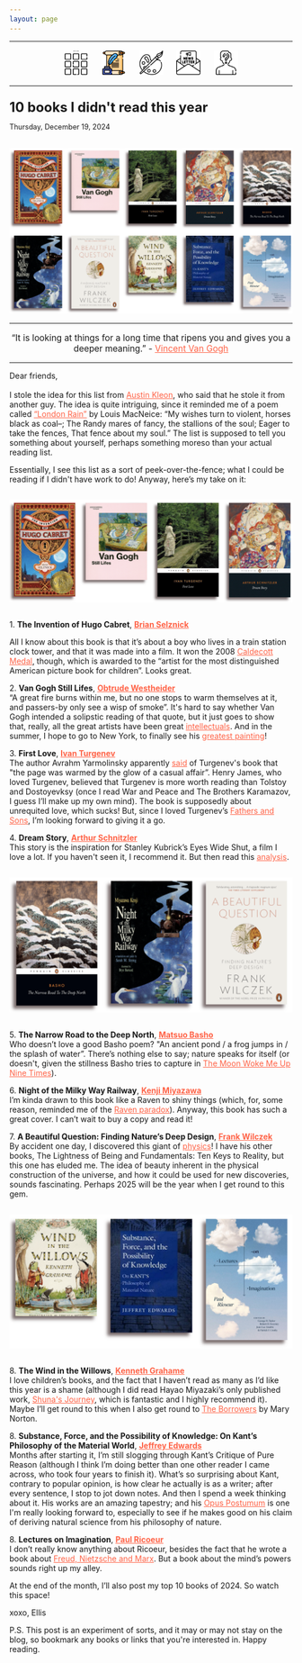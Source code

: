 ```yaml
---
layout: page
---
```

<center>
<hr width="100%" size="3">
<div class="container">
        <a href="https://ellisjalia.com"><img src="/assets/icons/menu-bw.png" style="width:43px;height:43px;justify-content:center;display:inline-block;border:1px;margin: 0px 8px;padding:2px;"/></a>
        <a href="https://ellisjalia.com/essays"><img src="/assets/icons/quill.png" style="width:43px;height:43px;justify-content:center;display:inline-block;border:1px;margin: 0px 8px;padding:2px;"/></a>
        <a href="https://ellisjalia.com/art"><img src="/assets/icons/paint-palette-bw.png" style="width:43px;height:43px;justify-content:center;display:inline-block;border:1px;margin: 0px 8px;padding:2px;"/></a>
        <a href="https://ellisjalia.com/newsletter"><img src="/assets/icons/newsletter-bw.png" style="width:443px2px;height:43px;justify-content:center;display:inline-block;border:1px;margin: 0px 8px;padding:2px;"/></a>
        <a href="https://ellisjalia.com/about"><img src="/assets/icons/unknown-bw.png" style="width:43px;height:43px;justify-content:center;display:inline-block;border:1px;margin: 0px 8px;padding:2px;"/></a>
 </div>
  <hr width="100%" size="3">
  </center>

<p style="font-size:1.7em; margin-bottom:0"><strong>10 books I didn't read this year</strong></p>
<p style="font-size:0.9em;">Thursday, December 19, 2024</p>
<br>
<img src="/assets/images/10-books-header.png">
<br>
<hr>
<center><p style="font-size:1.1em">“It is looking at things for a long time that ripens you and gives you a deeper meaning.” - <a href="https://vangoghletters.org/vg/" style="color:tomato">Vincent Van Gogh</a></p></center>
<hr>
Dear friends, <br>
<br>I stole the idea for this list from <a href="https://austinkleon.com" style="color:tomato" target=”_blank>Austin Kleon</a>, who said that he stole it from another guy. The idea is quite intriguing, since it reminded me of a poem called <a href="https://docs.google.com/document/d/1uEUXvwuX_DyqFS0K4MeykW40VGQCGa8Rt1T5RlA-rHY/edit?usp=sharing" style="color:tomato" target=”_blank>“London Rain”</a> by Louis MacNeice: “My wishes turn to violent, horses black as coal–; The Randy mares of fancy, the stallions of the soul; Eager to take the fences, That fence about my soul.” The list is supposed to tell you something about yourself, perhaps something moreso than your actual reading list.</p>

<p>Essentially, I see this list as a sort of peek-over-the-fence; what I could be reading if I didn't have work to do! Anyway, here’s my take on it:</p>

<img src="/assets/images/10-books-1.png" style="margin-bottom:1em; margin-top:1em;">

<p style="margin-bottom:0;">1. <b>The Invention of Hugo Cabret</b>, <a href="https://www.goodreads.com/book/show/9673436-the-invention-of-hugo-cabret" style="color:tomato" target=”_blank><b>Brian Selznick</b></a></p>
<p style="font-size:1.0em">All I know about this book is that it’s about a boy who lives in a train station clock tower, and that it was made into a film. It won the 2008 <a href="https://abqlibrary.org/caldecott/all" style="color:tomato" target=”_blank>Caldecott Medal</a>, though, which is awarded to the “artist for the most distinguished American picture book for children”. Looks great.</p>

<p style="margin-bottom:0;">2. <b>Van Gogh Still Lifes</b>, <a href="https://www.goodreads.com/book/show/9673436-the-invention-of-hugo-cabret" style="color:tomato" target=”_blank><b>Obtrude Westheider</b></a></p>
“A great fire burns within me, but no one stops to warm themselves at it, and passers-by only see a wisp of smoke”. It's hard to say whether Van Gogh intended a solipstic reading of that quote, but it just goes to show that, really, all the great artists have been great <a href="https://www.goodreads.com/book/show/51921466-through-vincent-s-eyes" style="color:tomato" target=”_blank>intellectuals</a>. And in the summer, I hope to go to New York, to finally see his <a href="https://www.vangoghmuseum.nl/en/art-and-stories/stories/all-stories/where-is-the-starry-night" style="color:tomato" target=”_blank>greatest painting</a>!</p>

<p style="margin-bottom:0;">3. <b>First Love</b>, <a href="https://www.goodreads.com/book/show/9673436-the-invention-of-hugo-cabret" style="color:tomato" target=”_blank><b>Ivan Turgenev</b></a></p>
The author Avrahm Yarmolinsky apparently <a href="https://www.nytimes.com/2020/03/11/theater/about-love-review-culture-project.html" style="color:tomato" target=”_blank>said</a> of Turgenev's book that "the page was warmed by the glow of a casual affair”. Henry James, who loved Turgenev, believed that Turgenev is more worth reading than Tolstoy and Dostoyevksy (once I read War and Peace and The Brothers Karamazov, I guess I’ll make up my own mind). The book is supposedly about unrequited love, which sucks! But, since I loved Turgenev’s <a href="https://www.goodreads.com/book/show/19117.Fathers_and_Sons" style="color:tomato" target=”_blank>Fathers and Sons</a>, I’m looking forward to giving it a go.</p>

<p style="margin-bottom:0;">4. <b>Dream Story</b>, <a href="https://www.goodreads.com/book/show/9673436-the-invention-of-hugo-cabret" style="color:tomato" target=”_blank><b>Arthur Schnitzler</b></a></p>
This story is the inspiration for Stanley Kubrick’s Eyes Wide Shut, a film I love a lot. If you haven't seen it, I recommend it. But then read this <a href="https://web.archive.org/web/20140902030345/http://www.clas.ufl.edu/ipsa/2003/Greenwich%20conference.html" style="color:tomato" target=”_blank>analysis</a>.</p>

<img src="/assets/images/10-books-2.png" style="margin-bottom:1em; margin-top:1em;">

<p style="margin-bottom:0;">5. <b>The Narrow Road to the Deep North</b>, <a href="https://www.goodreads.com/book/show/9673436-the-invention-of-hugo-cabret" style="color:tomato" target=”_blank><b>Matsuo Basho</b></a></p>
Who doesn’t love a good Basho poem? "An ancient pond / a frog jumps in / the splash of water”. There’s nothing else to say; nature speaks for itself (or doesn't, given the stillness Basho tries to capture in <a href="https://www.penguinrandomhouse.com/books/221867/moon-woke-me-up-nine-times-by-matsuo-basho-translated-by-david-young/" style="color:tomato" target=”_blank>The Moon Woke Me Up Nine Times</a>).</p>

<p style="margin-bottom:0;">6. <b>Night of the Milky Way Railway</b>, <a href="https://www.goodreads.com/book/show/9673436-the-invention-of-hugo-cabret" style="color:tomato" target=”_blank><b>Kenji Miyazawa</b></a></p>
I’m kinda drawn to this book like a Raven to shiny things (which, for, some reason, reminded me of the <a href="https://en.wikipedia.org/wiki/Raven_paradox" style="color:tomato" target=”_blank>Raven paradox</a>). Anyway, this book has such a great cover. I can’t wait to buy a copy and read it!</p>

<p style="margin-bottom:0;">7. <b>A Beautiful Question: Finding Nature’s Deep Design</b>, <a href="https://www.goodreads.com/book/show/9673436-the-invention-of-hugo-cabret" style="color:tomato" target=”_blank><b>Frank Wilczek</b></a></p>
By accident one day, I discovered this giant of <a href="https://www.nobelprize.org/prizes/physics/2004/wilczek/facts/" style="color:tomato" target=”_blank>physics</a>! I have his other books, The Lightness of Being and Fundamentals: Ten Keys to Reality, but this one has eluded me. The idea of beauty inherent in the physical construction of the universe, and how it could be used for new discoveries, sounds fascinating. Perhaps 2025 will be the year when I get round to this gem.</p>

<img src="/assets/images/10-books-3.png" style="margin-bottom:1em; margin-top:1em;">

<p style="margin-bottom:0;">8. <b>The Wind in the Willows</b>, <a href="https://www.goodreads.com/book/show/9673436-the-invention-of-hugo-cabret" style="color:tomato" target=”_blank><b>Kenneth Grahame</b></a></p>
I love children’s books, and the fact that I haven’t read as many as I’d like this year is a shame (although I did read Hayao Miyazaki’s only published work, <a href="https://www.goodreads.com/book/show/60384799-shuna-s-journey" style="color:tomato" target=”_blank>Shuna's Journey</a>, which is fantastic and I highly recommend it). Maybe I’ll get round to this when I also get round to <a href="https://www.goodreads.com/book/show/348573.The_Borrowers" style="color:tomato" target=”_blank>The Borrowers</a> by Mary Norton.</p>

<p style="margin-bottom:0;">8. <b>Substance, Force, and the Possibility of Knowledge: On Kant’s Philosophy of the Material World</b>, <a href="https://www.goodreads.com/book/show/9673436-the-invention-of-hugo-cabret" style="color:tomato" target=”_blank><b>Jeffrey Edwards</b></a></p>
Months after starting it, I’m still slogging through Kant’s Critique of Pure Reason (although I think I’m doing better than one other reader I came across, who took four years to finish it). What’s so surprising about Kant, contrary to popular opinion, is how clear he actually is as a writer; after every sentence, I stop to jot down notes. And then I spend a week thinking about it. His works are an amazing tapestry; and his <a href="https://www.goodreads.com/book/show/9673436-the-invention-of-hugo-cabret" style="color:tomato" target=”_blank>Opus Postumum</a> is one I'm really looking forward to, especially to see if he makes good on his claim of deriving natural science from his philosophy of nature.</p>

<p style="margin-bottom:0;">8. <b>Lectures on Imagination</b>, <a href="https://www.goodreads.com/book/show/9673436-the-invention-of-hugo-cabret" style="color:tomato" target=”_blank><b>Paul Ricoeur</b></a></p>
I don’t really know anything about Ricoeur, besides the fact that he wrote a book about <a href="https://www.goodreads.com/en/book/show/257134.Freud_and_Philosophy" style="color:tomato" target=”_blank>Freud, Nietzsche and Marx</a>. But a book about the mind’s powers sounds right up my alley.</p>




At the end of the month, I’ll also post my top 10 books of 2024. So watch this space! 

xoxo,
Ellis

P.S. This post is an experiment of sorts, and it may or may not stay on the blog, so bookmark any books or links that you're interested in. Happy reading.

<p style="font-size:1.0em"></p>
<p style="font-size:1.0em"></p>
<p style="font-size:1.0em"></p>
<p style="font-size:1.0em"></p>
<p style="font-size:1.0em"></p>

